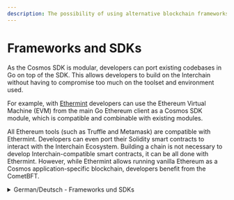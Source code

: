 ```yaml
---
description: The possibility of using alternative blockchain frameworks and SDKs
---
```


# Frameworks and SDKs

As the Cosmos SDK is modular, developers can port existing codebases in Go on top of the SDK. This allows developers to build on the Interchain without having to compromise too much on the toolset and environment used.

For example, with [Ethermint](https://github.com/evmos/ethermint) developers can use the Ethereum Virtual Machine (EVM) from the main Go Ethereum client as a Cosmos SDK module, which is compatible and combinable with existing modules.

All Ethereum tools (such as Truffle and Metamask) are compatible with Ethermint. Developers can even port their Solidity smart contracts to interact with the Interchain Ecosystem. Building a chain is not necessary to develop Interchain-compatible smart contracts, it can be all done with Ethermint. However, while Ethermint allows running vanilla Ethereum as a Cosmos application-specific blockchain, developers benefit from the CometBFT.



<details>

<summary>German/Deutsch - Frameworks und SDKs</summary>

Die Möglichkeit, alternative Blockchain-Frameworks und SDKs zu verwenden

Da das Cosmos SDK modular aufgebaut ist, können Entwickler bestehenden Code, welcher in der Programmiersprache Go geschrieben wurde, wiederverwenden. Dies ermöglicht die Entwicklung neuer Applikationen basierend auf der Interchain, ohne dass Entwickler zu viele Kompromisse bei den verwendeten Tools und der Umgebung eingehen müssen.&#x20;

Zum Beispiel können Entwickler die Ethereum Virtual Machine (EVM) aus dem Go Ethereum-Client als Cosmos SDK-Modul verwenden, das mit bestehenden Modulen kompatibel und kombinierbar ist.

&#x20;Bestehende Ethereum-Tools, wie beispielsweise Truffle oder Metamask, sind mit Ethermint kompatibel. Entwickler können sogar ihre Solidity Smart Contracts portieren, um mit dem Interchain Ecosystem zu interagieren. Der Aufbau einer Blockchain ist dabei nicht einmal notwendig, um Interchain-kompatible Smart Contracts zu entwickeln, denn alles, was dazu benötigt wird, kann mit Ethermint gemacht werden. Während Ethermint jedoch die Ausführung von Vanilla Ethereum als anwendungsspezifische Cosmos-Blockchain ermöglicht, profitieren Entwickler von CometBFT.

\


</details>
